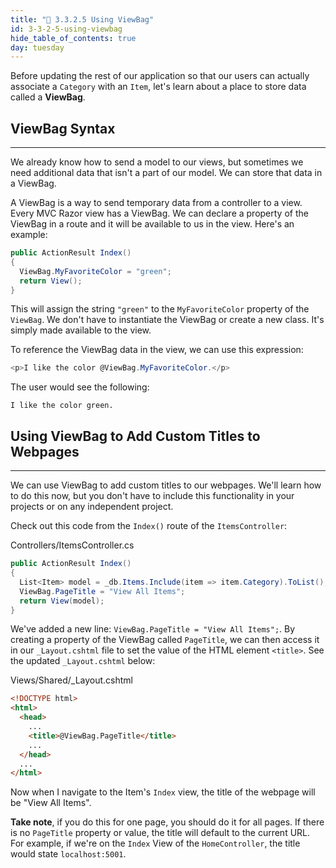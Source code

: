 ```yaml
---
title: "📓 3.3.2.5 Using ViewBag"
id: 3-3-2-5-using-viewbag
hide_table_of_contents: true
day: tuesday
---
```


Before updating the rest of our application so that our users can actually associate a `Category` with an `Item`, let's learn about a place to store data called a **ViewBag**.

## ViewBag Syntax
---

We already know how to send a model to our views, but sometimes we need additional data that isn't a part of our model. We can store that data in a ViewBag.

A ViewBag is a way to send temporary data from a controller to a view. Every MVC Razor view has a ViewBag. We can declare a property of the ViewBag in a route and it will be available to us in the view. Here's an example:

```csharp
public ActionResult Index()
{
  ViewBag.MyFavoriteColor = "green";
  return View();
}
```

This will assign the string `"green"` to the `MyFavoriteColor` property of the `ViewBag`. We don't have to instantiate the ViewBag or create a new class. It's simply made available to the view.

To reference the ViewBag data in the view, we can use this expression:

```csharp
<p>I like the color @ViewBag.MyFavoriteColor.</p>
```

The user would see the following:

```
I like the color green.
```

## Using ViewBag to Add Custom Titles to Webpages
---

We can use ViewBag to add custom titles to our webpages. We'll learn how to do this now, but you don't have to include this functionality in your projects or on any independent project. 

Check out this code from the `Index()` route of the `ItemsController`:

<div class="filename">Controllers/ItemsController.cs</div>

```cs
public ActionResult Index()
{
  List<Item> model = _db.Items.Include(item => item.Category).ToList(); 
  ViewBag.PageTitle = "View All Items";
  return View(model);
}
```

We've added a new line: `ViewBag.PageTitle = "View All Items";`. By creating a property of the ViewBag called `PageTitle`, we can then access it in our `_Layout.cshtml` file to set the value of the HTML element `<title>`. See the updated `_Layout.cshtml` below:

<div class="filename">Views/Shared/_Layout.cshtml</div>

```html
<!DOCTYPE html>
<html>
  <head>
    ...
    <title>@ViewBag.PageTitle</title>
    ...
  </head>
  ...  
</html>
```

Now when I navigate to the Item's `Index` view, the title of the webpage will be "View All Items". 

**Take note**, if you do this for one page, you should do it for all pages. If there is no `PageTitle` property or value, the title will default to the current URL. For example, if we're on the `Index` View of the `HomeController`, the title would state `localhost:5001`. 
